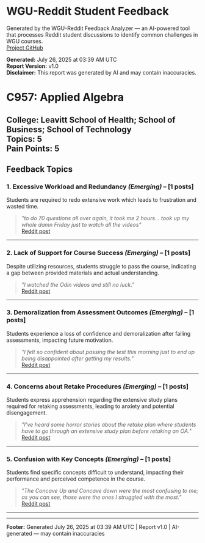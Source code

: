 # WGU-Reddit Student Feedback

Generated by the WGU-Reddit Feedback Analyzer — an AI-powered tool that processes Reddit student discussions to identify common challenges in WGU courses.  
[Project GitHub](https://wgudataninja.github.io/wgu-reddit-monitoring-pipeline/)

**Generated:** July 26, 2025 at 03:39 AM UTC  
**Report Version:** v1.0  
**Disclaimer:** This report was generated by AI and may contain inaccuracies.  
# C957: Applied Algebra
**College:** Leavitt School of Health; School of Business; School of Technology  
**Topics:** 5  
**Pain Points:** 5  
---
## Feedback Topics
### 1. Excessive Workload and Redundancy _(Emerging)_ – [1 posts]
Students are required to redo extensive work which leads to frustration and wasted time.  
> _"to do 70 questions all over again, it took me 2 hours... took up my whole damn Friday just to watch all the videos"_  
> [Reddit post](https://reddit.com/comments/1lgnjdw)  
---
### 2. Lack of Support for Course Success _(Emerging)_ – [1 posts]
Despite utilizing resources, students struggle to pass the course, indicating a gap between provided materials and actual understanding.  
> _"I watched the Odin videos and still no luck."_  
> [Reddit post](https://reddit.com/comments/1lahbzo)  
---
### 3. Demoralization from Assessment Outcomes _(Emerging)_ – [1 posts]
Students experience a loss of confidence and demoralization after failing assessments, impacting future motivation.  
> _"I felt so confident about passing the test this morning just to end up being disappointed after getting my results."_  
> [Reddit post](https://reddit.com/comments/1lrvz5a)  
---
### 4. Concerns about Retake Procedures _(Emerging)_ – [1 posts]
Students express apprehension regarding the extensive study plans required for retaking assessments, leading to anxiety and potential disengagement.  
> _"I’ve heard some horror stories about the retake plan where students have to go through an extensive study plan before retaking an OA."_  
> [Reddit post](https://reddit.com/comments/1lrvz5a)  
---
### 5. Confusion with Key Concepts _(Emerging)_ – [1 posts]
Students find specific concepts difficult to understand, impacting their performance and perceived competence in the course.  
> _"The Concave Up and Concave down were the most confusing to me; as you can see, those were the ones I struggled with the most."_  
> [Reddit post](https://reddit.com/comments/1m7m75g)  
---
---
**Footer:** Generated July 26, 2025 at 03:39 AM UTC | Report v1.0 | AI-generated — may contain inaccuracies  